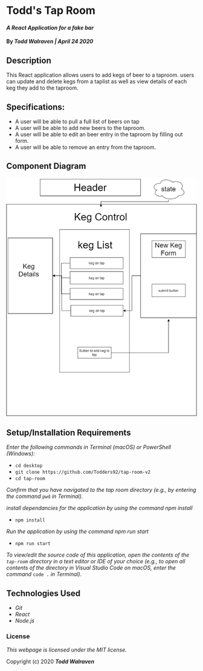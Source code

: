 # Todd's Tap Room

#### _A React Application for a fake bar_

#### By _**Todd Walraven | April 24 2020**_

## Description

This React application allows users to add kegs of beer to a taproom. users can update and delete kegs from a taplist as well as view details of each keg they add to the taproom.

## Specifications:

* A user will be able to pull a full list of beers on tap
* A user will be able to add new beers to the taproom.
* A user will be able to edit an beer entry in the taproom by filling out form.
* A user will be able to remove an entry from the taproom.


## Component Diagram

![Component Map](src\ComponentDiagram.png)

## Setup/Installation Requirements


_Enter the following commands in Terminal (macOS) or PowerShell (Windows):_
* ``cd desktop``
* ``git clone https://github.com/Todders92/tap-room-v2``
* ``cd tap-room``

_Confirm that you have navigated to the tap room directory (e.g., by entering the command_ ``pwd`` _in Terminal)._

_install dependancies for the application by using the command npm install_
* ``npm install``

_Run the application by using the command npm run start_
* ``npm run start``

_To view/edit the source code of this application, open the contents of the ``tap-room`` directory in a text editor or IDE of your choice (e.g., to open all contents of the directory in Visual Studio Code on macOS, enter the command_ ``code .`` _in Terminal)._

## Technologies Used
* _Git_
* _React_
* _Node.js_

### License

*This webpage is licensed under the MIT license.*

Copyright (c) 2020 **_Todd Walraven_**